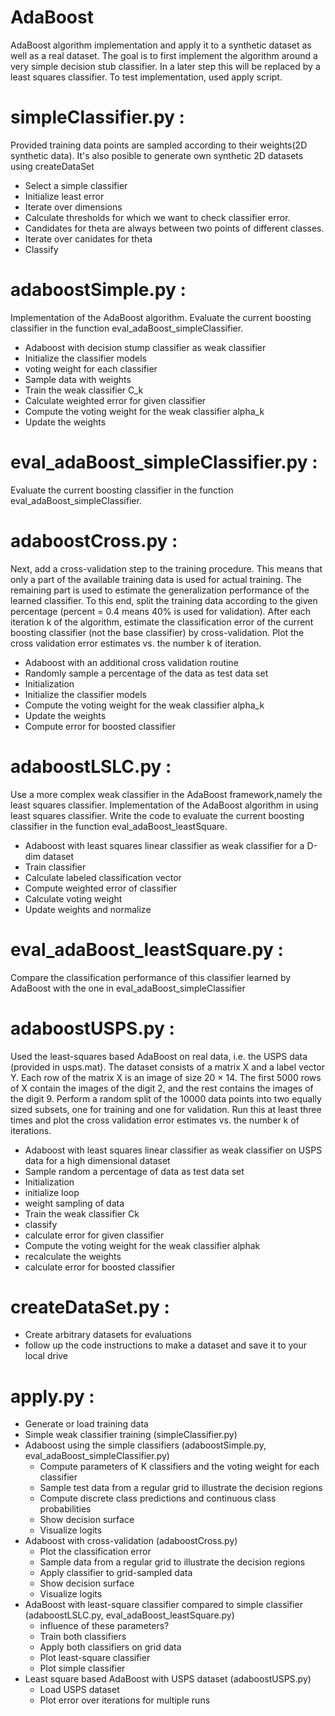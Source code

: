 # AdaBoost

AdaBoost algorithm implementation and apply it to a synthetic dataset as well as a real dataset. The goal is to first implement the algorithm around a very simple decision stub classifier. In a later step this will be replaced by a least squares classifier. To test implementation, used apply script.

# simpleClassifier.py :

Provided training data points are sampled according to their weights(2D synthetic data). It's also posible to generate own synthetic 2D datasets using createDataSet
- Select a simple classifier
- Initialize least error
- Iterate over dimensions
- Calculate thresholds for which we want to check classifier error.
- Candidates for theta are always between two points of different classes.
- Iterate over canidates for theta
- Classify 

# adaboostSimple.py :
Implementation of the AdaBoost algorithm. Evaluate the current boosting classifier in the function eval_adaBoost_simpleClassifier.
- Adaboost with decision stump classifier as weak classifier
- Initialize the classifier models 
- voting weight for each classifier
- Sample data with weights
- Train the weak classifier C_k
- Calculate weighted error for given classifier
- Compute the voting weight for the weak classifier alpha_k
- Update the weights

# eval_adaBoost_simpleClassifier.py :
Evaluate the current boosting classifier in the function eval_adaBoost_simpleClassifier.

# adaboostCross.py :
Next, add a cross-validation step to the training procedure. This means that only a part of the available training data is used for actual training. The remaining part is used to estimate the generalization performance of the learned classifier. To this end, split the training data according to the given percentage (percent = 0.4 means 40% is used for validation). After each iteration k of the algorithm, estimate the classification error of the current boosting classifier (not the base classifier) by cross-validation. Plot the cross validation error estimates vs. the number k of iteration.
- Adaboost with an additional cross validation routine 
- Randomly sample a percentage of the data as test data set
- Initialization
- Initialize the classifier models
- Compute the voting weight for the weak classifier alpha_k
- Update the weights
- Compute error for boosted classifier

# adaboostLSLC.py :

Use a more complex weak classifier in the AdaBoost framework,namely the least squares classifier. Implementation of the AdaBoost algorithm in using least squares classifier. Write the code to evaluate the current boosting classifier in the function eval_adaBoost_leastSquare.
- Adaboost with least squares linear classifier as weak classifier for a D-dim dataset
- Train classifier
- Calculate labeled classification vector
- Compute weighted error of classifier
- Calculate voting weight
- Update weights and normalize

# eval_adaBoost_leastSquare.py :
Compare the classification performance of this classifier learned by AdaBoost with the
one in eval_adaBoost_simpleClassifier

# adaboostUSPS.py :
Used the least-squares based AdaBoost on real data, i.e. the USPS data (provided in usps.mat). The dataset consists of a matrix X and a label vector Y. Each row of the matrix X is an image of size 20 × 14. The first 5000 rows of X contain the images of the digit 2, and the rest contains the images of the digit 9. Perform a random split of the 10000 data points into two equally sized subsets, one for training and one for validation. Run this at least three times and plot the cross validation error estimates vs. the number k of iterations.

- Adaboost with least squares linear classifier as weak classifier on USPS data for a high dimensional dataset
- Sample random a percentage of data as test data set
- Initialization
- initialize loop
- weight sampling of data
- Train the weak classifier Ck
- classify
- calculate error for given classifier
- Compute the voting weight for the weak classifier alphak
- recalculate the weights
- calculate error for boosted classifier

# createDataSet.py :
- Create arbitrary datasets for evaluations
- follow up the code instructions to make a dataset and save it to your local drive



# apply.py :
- Generate or load training data
- Simple weak classifier training (simpleClassifier.py)
- Adaboost using the simple classifiers (adaboostSimple.py, eval_adaBoost_simpleClassifier.py)
  - Compute parameters of K classifiers and the voting weight for each classifier
  - Sample test data from a regular grid to illustrate the decision regions
  - Compute discrete class predictions and continuous class probabilities
  - Show decision surface
  - Visualize logits
- Adaboost with cross-validation (adaboostCross.py)
  - Plot the classification error
  - Sample data from a regular grid to illustrate the decision regions
  - Apply classifier to grid-sampled data
  - Show decision surface
  - Visualize logits
- AdaBoost with least-square classifier compared to simple classifier (adaboostLSLC.py, eval_adaBoost_leastSquare.py)
  - influence of these parameters?
  - Train both classifiers
  - Apply both classifiers on grid data
  - Plot least-square classifier
  - Plot simple classifier
- Least square based AdaBoost with USPS dataset (adaboostUSPS.py)
  - Load USPS dataset
  - Plot error over iterations for multiple runs

